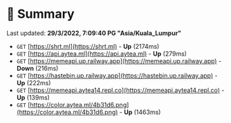 # 📖 Summary
Last updated: **29/3/2022, 7:09:40 PG "Asia/Kuala_Lumpur"**

- `GET` [https://shrt.ml](https://shrt.ml) - **Up** (2174ms)
- `GET` [https://api.aytea.ml](https://api.aytea.ml) - **Up** (279ms)
- `GET` [https://memeapi.up.railway.app](https://memeapi.up.railway.app) - **Down** (216ms)
- `GET` [https://hastebin.up.railway.app](https://hastebin.up.railway.app) - **Up** (222ms)
- `GET` [https://memeapi.aytea14.repl.co](https://memeapi.aytea14.repl.co) - **Up** (139ms)
- `GET` [https://color.aytea.ml/4b31d6.png](https://color.aytea.ml/4b31d6.png) - **Up** (1463ms)
